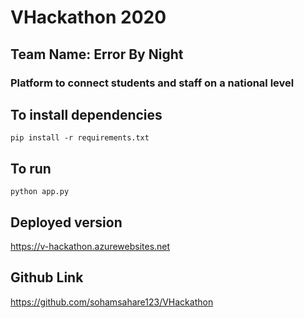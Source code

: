 # VHackathon 2020

## Team Name: Error By Night
### Platform to connect students and staff on a national level

## To install dependencies
```
pip install -r requirements.txt
```

## To run
```
python app.py
```

## Deployed version
https://v-hackathon.azurewebsites.net

## Github Link

https://github.com/sohamsahare123/VHackathon
